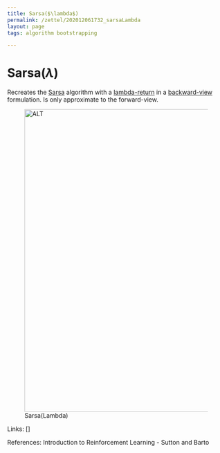 ```yaml
---
title: Sarsa($\lambda$)
permalink: /zettel/202012061732_sarsaLambda
layout: page
tags: algorithm bootstrapping

---
```

# Sarsa($\lambda$)

Recreates the [Sarsa](202011302117_sarsa) algorithm with a 
[lambda-return](202012061731_lambdaReturn) in a [backward-view](202012061733_forwardViewVsBackwardView) 
formulation. Is only approximate to the forward-view.

<figure>
  <img src="/zettel/Images/ReinforcementLearning/SarsaLambdaBinaryFeaturesLinearFuncApproxQ.png"
     alt="ALT"
     class="centerImage"
     style="width: 700px;" />
  <figcaption> Sarsa(Lambda) </figcaption>     
</figure>

Links: []

References: Introduction to Reinforcement Learning - Sutton and Barto

